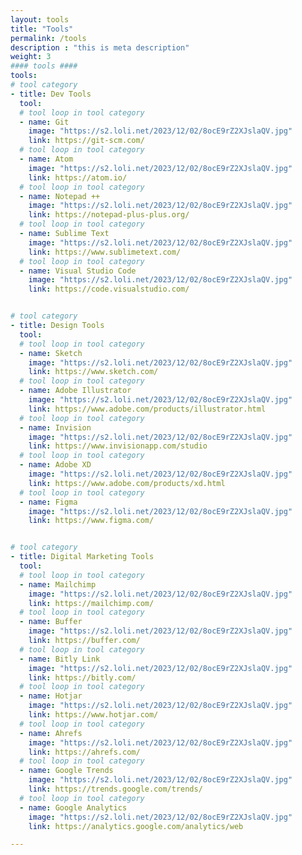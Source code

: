 ```yaml
---
layout: tools
title: "Tools"
permalink: /tools
description : "this is meta description"
weight: 3
#### tools ####
tools:
# tool category
- title: Dev Tools
  tool:
  # tool loop in tool category
  - name: Git
    image: "https://s2.loli.net/2023/12/02/8ocE9rZ2XJslaQV.jpg"
    link: https://git-scm.com/
  # tool loop in tool category
  - name: Atom
    image: "https://s2.loli.net/2023/12/02/8ocE9rZ2XJslaQV.jpg"
    link: https://atom.io/
  # tool loop in tool category
  - name: Notepad ++
    image: "https://s2.loli.net/2023/12/02/8ocE9rZ2XJslaQV.jpg"
    link: https://notepad-plus-plus.org/
  # tool loop in tool category
  - name: Sublime Text
    image: "https://s2.loli.net/2023/12/02/8ocE9rZ2XJslaQV.jpg"
    link: https://www.sublimetext.com/
  # tool loop in tool category
  - name: Visual Studio Code
    image: "https://s2.loli.net/2023/12/02/8ocE9rZ2XJslaQV.jpg"
    link: https://code.visualstudio.com/


# tool category
- title: Design Tools
  tool:
  # tool loop in tool category
  - name: Sketch
    image: "https://s2.loli.net/2023/12/02/8ocE9rZ2XJslaQV.jpg"
    link: https://www.sketch.com/
  # tool loop in tool category
  - name: Adobe Illustrator
    image: "https://s2.loli.net/2023/12/02/8ocE9rZ2XJslaQV.jpg"
    link: https://www.adobe.com/products/illustrator.html
  # tool loop in tool category
  - name: Invision
    image: "https://s2.loli.net/2023/12/02/8ocE9rZ2XJslaQV.jpg"
    link: https://www.invisionapp.com/studio
  # tool loop in tool category
  - name: Adobe XD
    image: "https://s2.loli.net/2023/12/02/8ocE9rZ2XJslaQV.jpg"
    link: https://www.adobe.com/products/xd.html
  # tool loop in tool category
  - name: Figma
    image: "https://s2.loli.net/2023/12/02/8ocE9rZ2XJslaQV.jpg"
    link: https://www.figma.com/


# tool category
- title: Digital Marketing Tools
  tool:
  # tool loop in tool category
  - name: Mailchimp
    image: "https://s2.loli.net/2023/12/02/8ocE9rZ2XJslaQV.jpg"
    link: https://mailchimp.com/
  # tool loop in tool category
  - name: Buffer
    image: "https://s2.loli.net/2023/12/02/8ocE9rZ2XJslaQV.jpg"
    link: https://buffer.com/
  # tool loop in tool category
  - name: Bitly Link
    image: "https://s2.loli.net/2023/12/02/8ocE9rZ2XJslaQV.jpg"
    link: https://bitly.com/
  # tool loop in tool category
  - name: Hotjar
    image: "https://s2.loli.net/2023/12/02/8ocE9rZ2XJslaQV.jpg"
    link: https://www.hotjar.com/
  # tool loop in tool category
  - name: Ahrefs
    image: "https://s2.loli.net/2023/12/02/8ocE9rZ2XJslaQV.jpg"
    link: https://ahrefs.com/
  # tool loop in tool category
  - name: Google Trends
    image: "https://s2.loli.net/2023/12/02/8ocE9rZ2XJslaQV.jpg"
    link: https://trends.google.com/trends/
  # tool loop in tool category
  - name: Google Analytics
    image: "https://s2.loli.net/2023/12/02/8ocE9rZ2XJslaQV.jpg"
    link: https://analytics.google.com/analytics/web

---
```

